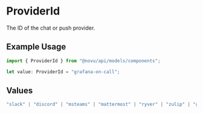# ProviderId

The ID of the chat or push provider.

## Example Usage

```typescript
import { ProviderId } from "@novu/api/models/components";

let value: ProviderId = "grafana-on-call";
```

## Values

```typescript
"slack" | "discord" | "msteams" | "mattermost" | "ryver" | "zulip" | "grafana-on-call" | "getstream" | "rocket-chat" | "whatsapp-business" | "fcm" | "apns" | "expo" | "one-signal" | "pushpad" | "push-webhook" | "pusher-beams"
```